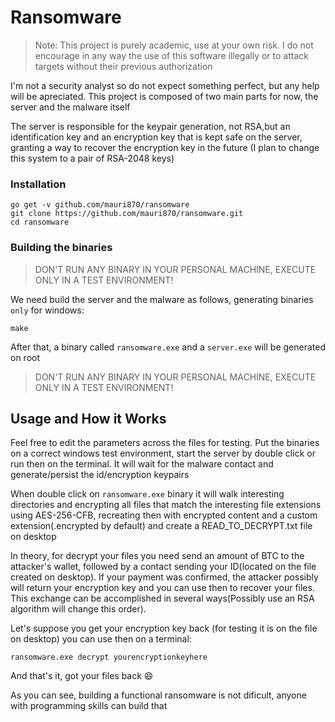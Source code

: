 # Ransomware

> Note: This project is purely academic, use at your own risk. I do not encourage in any way the use of this software illegally or to attack targets without their previous authorization

I'm not a security analyst so do not expect something perfect, but any help will be apreciated. This project is composed of two main parts for now, the server and the malware itself

The server is responsible for the keypair generation, not RSA,but an identification key and an encryption key that is kept safe on the server, granting a way to recover the encryption key in the future (I plan to change this system to a pair of RSA-2048 keys)

### Installation
```
go get -v github.com/mauri870/ransomware
git clone https://github.com/mauri870/ransomware.git
cd ransomware
```

### Building the binaries
> DON'T RUN ANY BINARY IN YOUR PERSONAL MACHINE, EXECUTE ONLY IN A TEST ENVIRONMENT!

We need build the server and the malware as follows, generating binaries `only` for windows:
```
make
```
After that, a binary called `ransomware.exe` and a `server.exe` will be generated on root

> DON'T RUN ANY BINARY IN YOUR PERSONAL MACHINE, EXECUTE ONLY IN A TEST ENVIRONMENT!

## Usage and How it Works
Feel free to edit the parameters across the files for testing.
Put the binaries on a correct windows test environment, start the server by double click or run then on the terminal.
It will wait for the malware contact and generate/persist the id/encryption keypairs

When double click on `ransomware.exe` binary it will walk interesting directories and encrypting all files that match the interesting file extensions using AES-256-CFB, recreating then with encrypted content and a custom extension(.encrypted by default) and create a READ_TO_DECRYPT.txt file on desktop

In theory, for decrypt your files you need send an amount of BTC to the attacker's wallet, followed by a contact sending your ID(located on the file created on desktop). If your payment was confirmed, the attacker possibly will return your encryption key and you can use then to recover your files. This exchange can be accomplished in several ways(Possibly use an RSA algorithm will change this order).

Let's suppose you get your encryption key back (for testing it is on the file on desktop) you can use then on a terminal:
```
ransomware.exe decrypt yourencryptionkeyhere
```
And that's it, got your files back :smile:

As you can see, building a functional ransomware is not dificult, anyone with programming skills can build that
